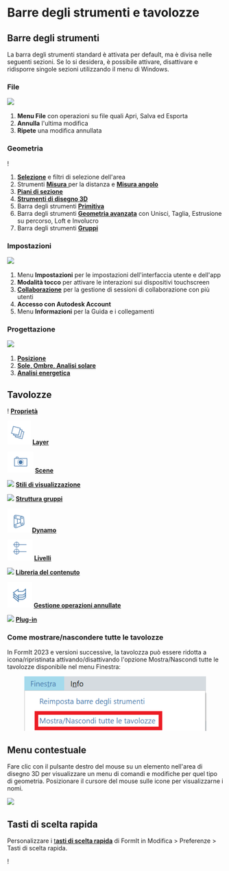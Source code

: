 # Barre degli strumenti e tavolozze

## Barre degli strumenti

La barra degli strumenti standard è attivata per default, ma è divisa nelle seguenti sezioni. Se lo si desidera, è possibile attivare, disattivare e ridisporre singole sezioni utilizzando il menu di Windows.

### File

![](../.gitbook/assets/file\_icons.png)

1. **Menu File** con operazioni su file quali Apri, Salva ed Esporta
2. **Annulla** l'ultima modifica
3. **Ripete** una modifica annullata

### Geometria

\![](<../.gitbook/assets/geometry_icons (1).png>)

1. [**Selezione**](https://windows.help.formit.autodesk.com/tool-library/select-edge-face-or-object) e filtri di selezione dell'area
2. Strumenti [**Misura** ](../tool-library/measure-tool.md)per la distanza e [**Misura angolo**](../tool-library/measure-angle-tool.md)
3. [**Piani di sezione**](../tool-library/section-planes.md)
4. [**Strumenti di disegno 3D**](../formit-primer/part-i/3d-sketching.md)
5. Barra degli strumenti [**Primitiva** ](../tool-library/place-primitive-object.md)
6. Barra degli strumenti [**Geometria avanzata**](tool-bars.md) con Unisci, Taglia, Estrusione su percorso, Loft e Involucro
7. Barra degli strumenti [**Gruppi**](../tool-library/groups.md)

### Impostazioni

![](../.gitbook/assets/settings\_icons.png)

1. Menu **Impostazioni** per le impostazioni dell'interfaccia utente e dell'app
2. **Modalità tocco** per attivare le interazioni sui dispositivi touchscreen
3. [**Collaborazione**](../tool-library/collaboration.md) per la gestione di sessioni di collaborazione con più utenti
4. **Accesso con Autodesk Account**
5. Menu **Informazioni** per la Guida e i collegamenti

### Progettazione

![](../.gitbook/assets/design\_icons.png)

1. [**Posizione**](../tool-library/setting-location.md)
2. [**Sole, Ombre, Analisi solare**](../tool-library/solar-analysis.md)
3. [**Analisi energetica**](../tool-library/energy-analysis.md)

## Tavolozze

\![](<../.gitbook/assets/properties (1).png>) [**Proprietà**](https://windows.help.formit.autodesk.com/tool-library/properties)

![](../.gitbook/assets/layers.png) [**Layer**](../tool-library/layers.md)

![](../.gitbook/assets/scenes.png) [**Scene**](../tool-library/scenes.md)

![](../.gitbook/assets/visual\_styles.png) [**Stili di visualizzazione**](../tool-library/visual-styles.md)

![](../.gitbook/assets/branch\_tree.png) [**Struttura gruppi**](../tool-library/groups-tree.md)

![](../.gitbook/assets/dynamo.png) [**Dynamo**](../tool-library/dynamo.md)

![](../.gitbook/assets/levels.png) [**Livelli**](../tool-library/levels-and-area.md)

![](../.gitbook/assets/content\_library.png) [**Libreria del contenuto**](../tool-library/content-library.md)

![](../.gitbook/assets/undo.png) [**Gestione operazioni annullate**](https://github.com/FormIt3D/autodesk-formit-360-windows-help/tree/c377e7b8a3b8e43e684321d0b7de867608d317a3/tool-library/undo-manager.md)

![](../.gitbook/assets/plugin\_img.png) [**Plug-in**](https://windows.help.formit.autodesk.com/tool-library/plug-ins)

### Come mostrare/nascondere tutte le tavolozze

In FormIt 2023 e versioni successive, la tavolozza può essere ridotta a icona/ripristinata attivando/disattivando l'opzione Mostra/Nascondi tutte le tavolozze disponibile nel menu Finestra:

<figure><img src="../.gitbook/assets/ShowHidePalette.png" alt=""><figcaption></figcaption></figure>

## Menu contestuale

Fare clic con il pulsante destro del mouse su un elemento nell'area di disegno 3D per visualizzare un menu di comandi e modifiche per quel tipo di geometria. Posizionare il cursore del mouse sulle icone per visualizzarne i nomi.

![](../.gitbook/assets/wheel\_img.png)

## Tasti di scelta rapida

Personalizzare i [t**asti di scelta rapida**](../appendix/keyboard-shortcuts.md) di FormIt in Modifica > Preferenze > Tasti di scelta rapida.

\![](<../.gitbook/assets/shortcuts_img (1).png>)
